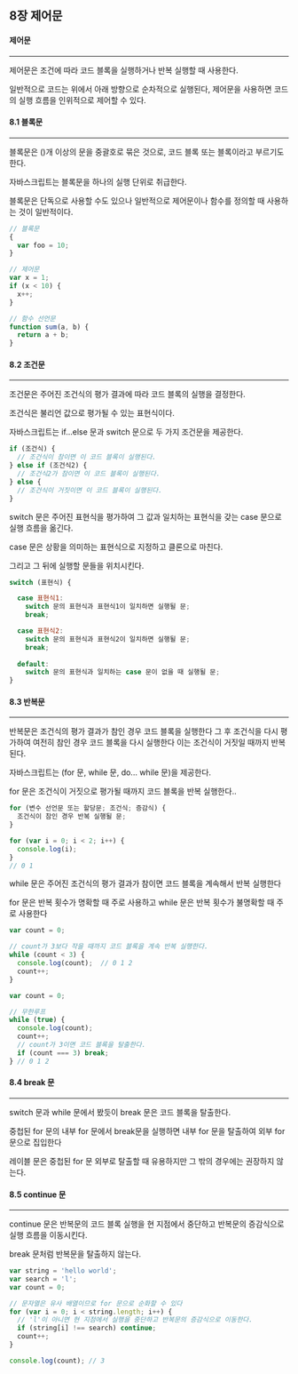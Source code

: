 ## 8장 제어문

#### 제어문
---
제어문은 조건에 따라 코드 블록을 실행하거나 반복 실행할 때 사용한다.

일반적으로 코드는 위에서 아래 방향으로 순차적으로 실행된다, 제어문을 사용하면 코드의 실행 흐름을 인위적으로 제어할 수 있다.

#### 8.1 블록문
---
블록문은 ()개 이상의 문을 중괄호로 묶은 것으로, 코드 블록 또는 블록이라고 부르기도 한다.

자바스크립트는 블록문을 하나의 실행 단위로 취급한다.

블록문은 단독으로 사용할 수도 있으나 일반적으로 제어문이나 함수를 정의할 때 사용하는 것이 일반적이다.

```js
// 블록문
{
  var foo = 10;
}

// 제어문
var x = 1;
if (x < 10) {
  x++;
}

// 함수 선언문
function sum(a, b) {
  return a + b;
}
```

#### 8.2 조건문
---
조건문은 주어진 조건식의 평가 결과에 따라 코드 블록의 실행을 결정한다.

조건식은 불리언 값으로 평가될 수 있는 표현식이다.

자바스크립트는 if...else 문과 switch 문으로 두 가지 조건문을 제공한다.

```js
if (조건식) {
  // 조건식이 참이면 이 코드 블록이 실행된다.
} else if (조건식2) {
  // 조건식2가 참이면 이 코드 블록이 실행된다.
} else {
  // 조건식이 거짓이면 이 코드 블록이 실행된다.
}

```

switch 문은 주어진 표현식을 평가하여 그 값과 일치하는 표현식을 갖는 case 문으로 실행 흐름을 옮긴다.

case 문은 상황을 의미하는 표현식으로 지정하고 클론으로 마친다.

그리고 그 뒤에 실행할 문들을 위치시킨다.

```js
switch (표현식) {

  case 표현식1:
    switch 문의 표현식과 표현식1이 일치하면 실행될 문;
    break;

  case 표현식2:
    switch 문의 표현식과 표현식2이 일치하면 실행될 문;
    break;
  
  default:
    switch 문의 표현식과 일치하는 case 문이 없을 때 실행될 문;
}
```

#### 8.3 반복문
---
반복문은 조건식의 평가 결과가 참인 경우 코드 블록을 실행한다 그 후 조건식을 다시 평가하여 여전히 참인 경우 코드 블록을 다시 실행한다 이는 조건식이 거짓일 때까지 반복된다.

자바스크립트는 (for 문, while 문, do... while 문)을 제공한다.

for 문은 조건식이 거짓으로 평가될 때까지 코드 블록을 반복 실행한다..

```js
for (변수 선언문 또는 할당문; 조건식; 증감식) {
  조건식이 참인 경우 반복 실행될 문;
}

for (var i = 0; i < 2; i++) {
  console.log(i);
}
// 0 1
```

while 문은 주어진 조건식의 평가 결과가 참이면 코드 블록을 계속해서 반복 실행한다

for 문은 반복 횟수가 명확할 때 주로 사용하고 while 문은 반복 횟수가 불명확할 때 주로 사용한다

```js
var count = 0;

// count가 3보다 작을 때까지 코드 블록을 계속 반복 실행한다.
while (count < 3) {
  console.log(count);  // 0 1 2
  count++;
}
```

```js
var count = 0;

// 무한루프
while (true) {
  console.log(count);
  count++;
  // count가 3이면 코드 블록을 탈출한다.
  if (count === 3) break;
} // 0 1 2
```

#### 8.4 break 문
---
switch 문과 while 문에서 봤듯이 break 문은 코드 블록을 탈출한다.

중첩된 for 문의 내부 for 문에서 break문을 실행하면 내부 for 문을 탈출하여 외부 for문으로 집입한다 

레이블 문은 중첩된 for 문 외부로 탈출할 때 유용하지만 그 밖의 경우에는 권장하지 않는다.

#### 8.5 continue 문
---
continue 문은 반복문의 코드 블록 실행을 현 지점에서 중단하고 반복문의 증감식으로 실행 흐름을 이동시킨다. 

break 문처럼 반복문을 탈출하지 않는다.

```js
var string = 'hello world';
var search = 'l';
var count = 0;

// 문자열은 유사 배열이므로 for 문으로 순화할 수 있다
for (var i = 0; i < string.length; i++) {
  // 'l'이 아니면 현 지점에서 실행을 중단하고 반복문의 증감식으로 이동한다.
  if (string[i] !== search) continue;
  count++;
}

console.log(count); // 3


```